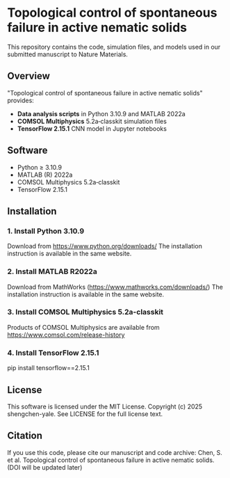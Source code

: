 # Topological control of spontaneous failure in active nematic solids

This repository contains the code, simulation files, and models used in our submitted manuscript to Nature Materials.

## Overview
"Topological control of spontaneous failure in active nematic solids" provides:

- **Data analysis scripts** in Python 3.10.9 and MATLAB 2022a  
- **COMSOL Multiphysics** 5.2a‑classkit simulation files  
- **TensorFlow 2.15.1** CNN model in Jupyter notebooks  

## Software
- Python ≥ 3.10.9  
- MATLAB (R) 2022a  
- COMSOL Multiphysics 5.2a‑classkit  
- TensorFlow 2.15.1  

## Installation

### 1. Install Python 3.10.9
Download from https://www.python.org/downloads/
The installation instruction is available in the same website.

### 2. Install MATLAB R2022a
Download from MathWorks (https://www.mathworks.com/downloads/)
The installation instruction is available in the same website.

### 3. Install COMSOL Multiphysics 5.2a-classkit
Products of COMSOL Multiphysics are available from https://www.comsol.com/release-history

### 4. Install TensorFlow 2.15.1 
pip install tensorflow==2.15.1

## License

This software is licensed under the MIT License. Copyright (c) 2025 shengchen-yale. See LICENSE for the full license text.

## Citation

If you use this code, please cite our manuscript and code archive:
Chen, S. et al. Topological control of spontaneous failure in active nematic solids.
(DOI will be updated later)
